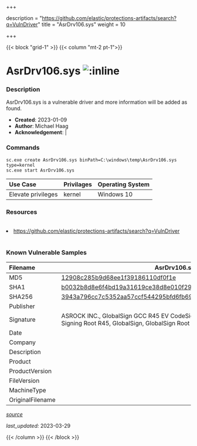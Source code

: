 +++

description = "https://github.com/elastic/protections-artifacts/search?q=VulnDriver"
title = "AsrDrv106.sys"
weight = 10

+++


{{< block "grid-1" >}}
{{< column "mt-2 pt-1">}}


# AsrDrv106.sys ![:inline](/images/twitter_verified.png) 


### Description

AsrDrv106.sys is a vulnerable driver and more information will be added as found.

- **Created**: 2023-01-09
- **Author**: Michael Haag
- **Acknowledgement**:  | [](https://twitter.com/)

### Commands

```
sc.exe create AsrDrv106.sys binPath=C:\windows\temp\AsrDrv106.sys type=kernel
sc.exe start AsrDrv106.sys
```

| Use Case | Privilages | Operating System | 
|:---- | ---- | ---- |
| Elevate privileges | kernel | Windows 10 |

### Resources
<br>
<li><a href=" https://github.com/elastic/protections-artifacts/search?q=VulnDriver"> https://github.com/elastic/protections-artifacts/search?q=VulnDriver</a></li>
<br>

### Known Vulnerable Samples

| Filename | AsrDrv106.sys |
|:---- | ---- | 
| MD5 | <a href="https://www.virustotal.com/gui/file/12908c285b9d68ee1f39186110df0f1e">12908c285b9d68ee1f39186110df0f1e</a> |
| SHA1 | <a href="https://www.virustotal.com/gui/file/b0032b8d8e6f4bd19a31619ce38d8e010f29a816">b0032b8d8e6f4bd19a31619ce38d8e010f29a816</a> |
| SHA256 | <a href="https://www.virustotal.com/gui/file/3943a796cc7c5352aa57ccf544295bfd6fb69aae147bc8235a00202dc6ed6838">3943a796cc7c5352aa57ccf544295bfd6fb69aae147bc8235a00202dc6ed6838</a> |
| Publisher |  |
| Signature | ASROCK INC., GlobalSign GCC R45 EV CodeSigning CA 2020, GlobalSign Code Signing Root R45, GlobalSign, GlobalSign Root CA - R1   |
| Date |  |
| Company |  |
| Description |  |
| Product |  |
| ProductVersion |  |
| FileVersion |  |
| MachineType |  |
| OriginalFilename |  |



[*source*](https://github.com/magicsword-io/LOLDrivers/tree/main/yaml/asrdrv106.sys.yml)

*last_updated:* 2023-03-29








{{< /column >}}
{{< /block >}}
